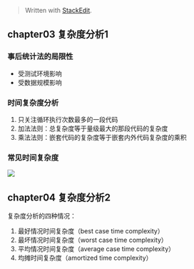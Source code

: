 


> Written with [StackEdit](https://stackedit.io/).


## chapter03 复杂度分析1

### 事后统计法的局限性
* 受测试环境影响
* 受数据规模影响

### 时间复杂度分析
1. 只关注循环执行次数最多的一段代码
2. 加法法则：总复杂度等于量级最大的那段代码的复杂度
3. 乘法法则：嵌套代码的复杂度等于嵌套内外代码复杂度的乘积

### 常见时间复杂度
![](https://static001.geekbang.org/resource/image/37/0a/3723793cc5c810e9d5b06bc95325bf0a.jpg)

## chapter04 复杂度分析2
复杂度分析的四种情况：
1. 最好情况时间复杂度（best case time complexity）
2. 最坏情况时间复杂度（worst case time complexity）
3. 平均情况时间复杂度（average case time complexity）
4. 均摊时间复杂度（amortized time complexity）


<!--stackedit_data:
eyJoaXN0b3J5IjpbLTg5MTI4OTgzMF19
-->
